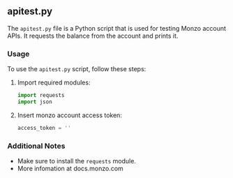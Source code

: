 ## apitest.py

The `apitest.py` file is a Python script that is used for testing Monzo account APIs. It requests the balance from the account and prints it.

### Usage

To use the `apitest.py` script, follow these steps:

1. Import required modules:

    ```python
    import requests
    import json
    ```

2. Insert monzo account access token:

    ```python
    access_token = ''
    ```

### Additional Notes

- Make sure to install the `requests` module.
- More infomation at docs.monzo.com